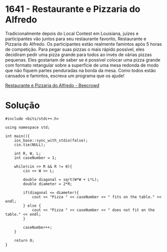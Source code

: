 # 1641 - Restaurante e Pizzaria do Alfredo

Tradicionalmente depois do Local Contest em Louisiana, juízes e participantes vão juntos para seu restaurante favorito, Restaurante e Pizzaria do Alfredo. Os participantes estão realmente famintos após 5 horas de competição. Para pegar suas pizzas o mais rápido possível, eles decidiram pedir uma pizza grande para todos ao invés de várias pizzas pequenas. Eles gostariam de saber se é possível colocar uma pizza grande com formato retangular sobre a superfície de uma mesa redonda de modo que não fiquem partes penduradas na borda da mesa. Como todos estão cansados e famintos, escreva um programa que os ajude!

[Restaurante e Pizzaria do Alfredo - Beecrowd](https://judge.beecrowd.com/pt/runs/code/39197622)

# Solução

```
#include <bits/stdc++.h>

using namespace std;

int main(){
    ios_base::sync_with_stdio(false);
    cin.tie(NULL);

    int R, W, L;
    int caseNumber = 1;

    while(cin >> R && R != 0){
        cin >> W >> L;

        double diagonal = sqrt(W*W + L*L);
        double diameter = 2*R;

        if(diagonal <= diameter){
            cout << "Pizza " << caseNumber << " fits on the table." << endl;
        } else {
            cout << "Pizza " << caseNumber << " does not fit on the table." << endl;
        }

        caseNumber++;
    }

    return 0;
}
```